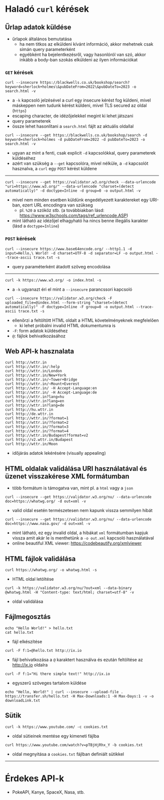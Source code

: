 # Haladó `curl` kérések

## Űrlap adatok küldése

- űrlapok általános bemutatása
  - ha nem titkos az elküldeni kívánt információ, akkor mehetnek csak simán query parameterként
  - egyébként ha bejelentkezésről, vagy hasonlóról van szó, akkor inkább a body-ban szokás elküldeni az ilyen információkat

### `GET` kérések

```
curl --insecure https://blackwells.co.uk/bookshop/search?keyword=sherlock+holmes\&pubDateFrom=2022\&pubDateTo=2023 -o search.html -v
```

- a `-k` kapcsoló jelzésével a curl egy insecure kérést fog küldeni, mivel máskeppen nem tudunk kérést küldeni, mivel TLS secured az oldal (`https`)
- escaping character, de idézőjelekkel megint ki lehet játszani
- query parameterek
- össze lehet hasonlítani a `search.html` fájlt az aktuális oldallal

```
curl --insecure --get https://blackwells.co.uk/bookshop/search -d keyword=sherlock+holmes -d pubDateFrom=2022 -d pubDateTo=2023 -o search.html -v
```

- ugyan az mint a fenti, csak explicit `-d` kapcsolókkal, query parameterek küldéséhez
- azért van szükség a `--get` kapcsolóra, mivel nélküle, a `-d` kapcsolót hasznalva, a `curl` egy `POST` kérést küldene

---

```
curl --insecure --get https://validator.w3.org/check --data-urlencode "uri=https://www.w3.org/" --data-urlencode "charset=(detect automatically)" -d doctype=Inline -d group=0 -o output.html -v
```

- mivel nem minden esetben küldünk engedélyezett karaktereket egy URI-ban, ezert URL encodingra van szükseg
  - pl. `%20` a szóköz stb. (a továbbiakban lásd: https://www.w3schools.com/tags/ref_urlencode.ASP)
- mint látható az idézőjel elhagyható ha nincs benne illegális karakter (lásd a `doctype=Inline`)

### `POST` kérések

```
curl --insecure https://www.base64encode.org/ --http1.1 -d input=Hello,\ World! -d charset=UTF-8 -d separator=LF -o output.html --trace-ascii trace.txt -s
```

- query paraméterként átadott szöveg encodolása

---

```
curl -k https://www.w3.org/ -o index.html -s
```

- a `-k` ugyanazt éri el mint a `--insecure` parancssori kapcsoló

```
curl --insecure https://validator.w3.org/check -F uploaded_file=@index.html --form-string "charset=(detect automatically)" -F doctype=Inline -F group=0 -o output.html --trace-ascii trace.txt -s
```

- ellenőrzi a feltöltött HTML oldalt a HTML követelményeknek megfelelően
  - ki lehet próbálni invalid HTML dokumentumra is
- `-F`: form adatok küldéséhez
- `@`: fájlok behivatkozásához

## Web API-k hasznalata

```
curl http://wttr.in
curl http://wttr.in/:help
curl http://wttr.in/London
curl http://wttr.in/New+York
curl http://wttr.in/~Tower+Bridge
curl http://wttr.in/~Mount+Everest
curl http://wttr.in/ -H Accept-Language:en
curl http://wttr.in/ -H Accept-Language:de
curl http://wttr.in?lang=hu
curl http://wttr.in?lang=en
curl http://wttr.in?lang=de
curl http://hu.wttr.in
curl http://de.wttr.in
curl http://wttr.in/?format=1
curl http://wttr.in/?format=2
curl http://wttr.in/?format=3
curl http://wttr.in/?format=4
curl http://wttr.in/Budapest?format=v2
curl http://v2.wttr.in/Budapest
curl http://wttr.in/Moon
```

- időjárás adatok lekérésére (visually appealing)

## HTML oldalak validálása URI használatával és üzenet visszakérese XML formátumban

- több formátum is támogatva van, mint pl. a `html` vagy a `json`

```
curl --insecure --get https://validator.w3.org/nu/ --data-urlencode doc=https://whatwg.org/ -d out=xml -v
```

- valid oldal esetén természetesen nem kapunk vissza semmilyen hibát

```
curl --insecure --get https://validator.w3.org/nu/ --data-urlencode doc=https://www.nasa.gov/ -d out=xml -v
```

- mint látható, ez egy invalid oldal, a hibákat `xml` formátumban kapjuk vissza amit akár le is menthetünk a `-o out.xml` kapcsoló használatával
- online beautiful XML viewer: https://codebeautify.org/xmlviewer

## HTML fájlok validálása

```
curl https://whatwg.org/ -o whatwg.html -s
```

- HTML oldal letöltése

```
curl -k https://validator.w3.org/nu/?out=xml --data-binary @whatwg.html -H "Content-type: text/html; charset=utf-8" -v
```

- oldal validálása

## Fájlmegosztás

```
echo "Hello World!" > hello.txt
cat hello.txt
```

- fájl elkészítése

```
curl -F f:1=@hello.txt http://ix.io
```

- fájl behivatkozása a `@` karaktert használva és ezután feltöltése az http://ix.io oldalra

```
curl -F f:1="Hi there simple text!" http://ix.io
```

- egyszerű szöveges tartalom küldése

```
echo "Hello, World!" | curl --insecure --upload-file . https://transfer.sh/hello.txt -H Max-Downloads:1 -H Max-Days:1 -v -o downloadLink.txt
```

## Sütik

```
curl -k https://www.youtube.com/ -c cookies.txt
```

- oldal sütieinek mentése egy kimeneti fájlba

```
curl https://www.youtube.com/watch?v=pTBjHjRhx_Y -b cookies.txt
```

- oldal megnyitása a `cookies.txt` fájlban definiált sütikkel

---

# Érdekes API-k

- PokeAPI, Kanye, SpaceX, Nasa, stb.
